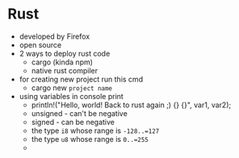 # Rust

- developed by Firefox
- open source
- 2 ways to deploy rust code
    - cargo (kinda npm)
    - native rust compiler
- for creating new project run this cmd
    - cargo new `project name`
- using variables in console print
    - println!("Hello, world! Back to rust again ;) {} {}", var1, var2);
    - unsigned - can't be negative
    - signed - can be negative
    - the type `i8` whose range is `-128..=127`
    - the type `u8` whose range is `0..=255`
    -